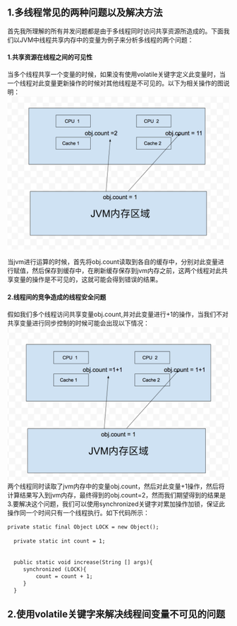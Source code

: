## 1.多线程常见的两种问题以及解决方法
首先我所理解的所有并发问题都是由于多线程同时访问共享资源所造成的。下面我们以JVM中线程共享内存中的变量为例子来分析多线程的两个问题：  
#### 1.共享资源在线程之间的可见性
当多个线程共享一个变量的时候，如果没有使用volatile关键字定义此变量时，当一个线程对此变量更新操作的时候对其他线程是不可见的。以下为相关操作的图说明：  
![](https://github.com/VitasYuan/Blog/blob/master/pictures/jvm-1-2.png)

当jvm进行运算的时候，首先将obj.count读取到各自的缓存中，分别对此变量进行赋值，然后保存到缓存中，在刷新缓存保存到jvm内存之前，这两个线程对此共享变量的操作是不可见的，这就可能会得到错误的结果。  
#### 2.线程间的竞争造成的线程安全问题
假如我们多个线程访问共享变量obj.count,并对此变量进行+1的操作，当我们不对共享变量进行同步控制的时候可能会出现以下情况：
![](https://github.com/VitasYuan/Blog/blob/master/pictures/jvm1-1-3.png)
两个线程同时读取了jvm内存中的变量obj.count，然后对此变量+1操作，然后将计算结果写入到jvm内存，最终得到的obj.count=2，然而我们期望得到的结果是3.要解决这个问题，我们可以使用synchronized关键字对累加操作加锁，保证此操作同一个时间只有一个线程执行。如下代码所示：

    private static final Object LOCK = new Object();

      private static int count = 1;


      public static void increase(String [] args){
         synchronized (LOCK){
             count = count + 1;
         }
      }

## 2.使用volatile关键字来解决线程间变量不可见的问题
